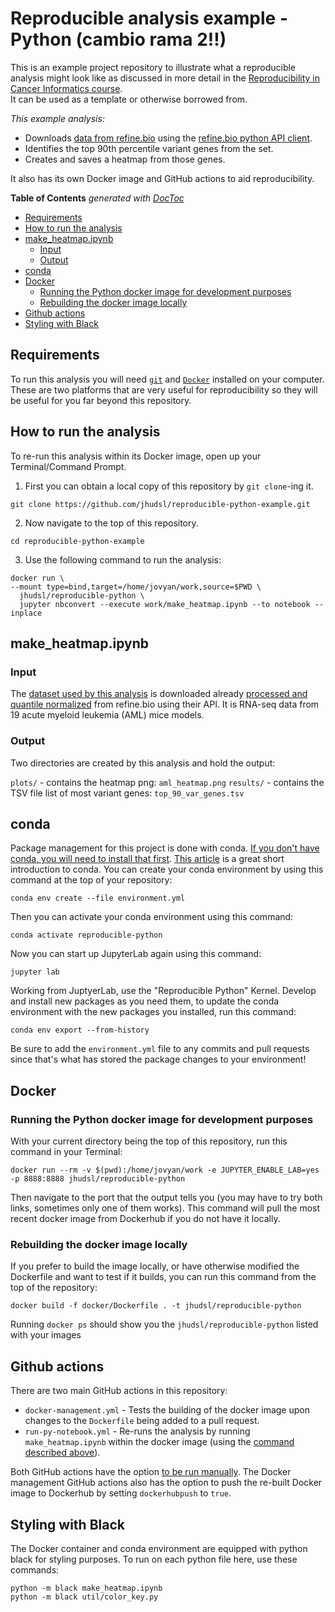 # Reproducible analysis example - Python (cambio rama 2!!)

This is an example project repository to illustrate what a reproducible analysis might look like as discussed in more detail in the [Reproducibility in Cancer Informatics course](https://github.com/jhudsl/Reproducibility_in_Cancer_Informatics).  
It can be used as a template or otherwise borrowed from.

_This example analysis:_  

- Downloads [data from refine.bio](https://www.refine.bio/experiments/SRP070849/combination-targeted-therapy-to-disrupt-aberrant-oncogenic-signaling-and-reverse-epigenetic-dysfunction-in-idh2-and-tet2-mutant-acute-myeloid-leukemia-rna-seq) using the [refine.bio python API client](https://github.com/AlexsLemonade/refinebio-py).
- Identifies the top 90th percentile variant genes from the set.
- Creates and saves a heatmap from those genes.

It also has its own Docker image and GitHub actions to aid reproducibility.

<!-- START doctoc generated TOC please keep comment here to allow auto update -->
<!-- DON'T EDIT THIS SECTION, INSTEAD RE-RUN doctoc TO UPDATE -->
**Table of Contents**  *generated with [DocToc](https://github.com/thlorenz/doctoc)*

- [Requirements](#requirements)
- [How to run the analysis](#how-to-run-the-analysis)
- [make_heatmap.ipynb](#make_heatmapipynb)
  - [Input](#input)
  - [Output](#output)
- [conda](#conda)
- [Docker](#docker)
  - [Running the Python docker image for development purposes](#running-the-python-docker-image-for-development-purposes)
  - [Rebuilding the docker image locally](#rebuilding-the-docker-image-locally)
- [Github actions](#github-actions)
- [Styling with Black](#styling-with-black)

<!-- END doctoc generated TOC please keep comment here to allow auto update -->

## Requirements

To run this analysis you will need [`git`](https://git-scm.com/book/en/v2/Getting-Started-Installing-Git) and [`Docker`](https://docs.docker.com/get-docker/) installed on your computer.
These are two platforms that are very useful for reproducibility so they will be useful for you far beyond this repository.

## How to run the analysis

To re-run this analysis within its Docker image, open up your Terminal/Command Prompt.

1. First you can obtain a local copy of this repository by `git clone`-ing it.
```
git clone https://github.com/jhudsl/reproducible-python-example.git
```
2. Now navigate to the top of this repository.
```
cd reproducible-python-example
```
3. Use the following command to run the analysis:  
```
docker run \
--mount type=bind,target=/home/jovyan/work,source=$PWD \
  jhudsl/reproducible-python \
  jupyter nbconvert --execute work/make_heatmap.ipynb --to notebook --inplace
```

## make_heatmap.ipynb

### Input

The [dataset used by this analysis](https://www.refine.bio/experiments/SRP070849) is downloaded already [processed and quantile normalized](http://docs.refine.bio/en/latest/main_text.html#refine-bio-processed-refinebio-processedibadge) from refine.bio using their API.
It is RNA-seq data from 19 acute myeloid leukemia (AML) mice models.

### Output

Two directories are created by this analysis and hold the output:  

`plots/` - contains the heatmap png: `aml_heatmap.png`
`results/` - contains the TSV file list of most variant genes: `top_90_var_genes.tsv`

## conda

Package management for this project is done with conda.
[If you don't have conda, you will need to install that first](https://conda.io/projects/conda/en/latest/user-guide/install/index.html#installation).
[This article](https://medium.com/swlh/setting-up-a-conda-environment-in-less-than-5-minutes-e64d8fc338e4) is a great short introduction to conda.
You can create your conda environment by using this command at the top of your repository:
```
conda env create --file environment.yml
```
Then you can activate your conda environment using this command:
```
conda activate reproducible-python
```
Now you can start up JupyterLab again using this command:
```
jupyter lab
```

Working from JuptyerLab, use the "Reproducible Python" Kernel.
Develop and install new packages as you need them, to update the conda environment with the new packages you installed, run this command:
```
conda env export --from-history
```

Be sure to add the `environment.yml` file to any commits and pull requests since that's what has stored the package changes to your environment!

## Docker

### Running the Python docker image for development purposes

With your current directory being the top of this repository, run this command in your Terminal:
```
docker run --rm -v $(pwd):/home/jovyan/work -e JUPYTER_ENABLE_LAB=yes -p 8888:8888 jhudsl/reproducible-python
```
Then navigate to the port that the output tells you (you may have to try both links, sometimes only one of them works).
This command will pull the most recent docker image from Dockerhub if you do not have it locally.

### Rebuilding the docker image locally

If you prefer to build the image locally, or have otherwise modified the Dockerfile and want to test if it builds, you can run this command from the top of the repository:
```
docker build -f docker/Dockerfile . -t jhudsl/reproducible-python
```
Running `docker ps` should show you the `jhudsl/reproducible-python` listed with your images

## Github actions

There are two main GitHub actions in this repository:  

- `docker-management.yml` - Tests the building of the docker image upon changes to the `Dockerfile` being added to a pull request.
- `run-py-notebook.yml` - Re-runs the analysis by running `make_heatmap.ipynb` within the docker image (using the [command described above](#how-to-run-the-analysis)).

Both GitHub actions have the option [to be run manually](https://docs.github.com/en/actions/managing-workflow-runs/manually-running-a-workflow).
The Docker management GitHub actions also has the option to push the re-built Docker image to Dockerhub by setting `dockerhubpush` to `true`.

## Styling with Black

The Docker container and conda environment are equipped with python black for styling purposes.
To run on each python file here, use these commands:
```
python -m black make_heatmap.ipynb
python -m black util/color_key.py
```
